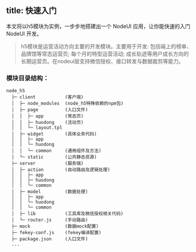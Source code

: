 title: 快速入门 
---

本文将以h5模块为实例，一步步地搭建出一个 NodeUI 应用，让你能快速的入门 NodeUI 开发。

> h5模块是运营活动方向主要的开发模块。主要用于开发: 包括端上的榜单、品牌馆等常态运营页; 每个月的特型运营活动; 成长轨迹等用户成长方向的长期运营页。在nodeui层支持微信授权、接口转发与数据裁剪等能力。

### 模块目录结构：

```
node_h5
  ├─ client           (客户端)
  │  ├─ node_modules  (node_h5特殊依赖的npm包)
  │  ├─ page          (入口文件)
  │  │  ├─ app        (常态页)
  │  │  ├─ huodong    (活动页)
  │  │  └─ layout.tpl
  │  ├─ widget        (具体业务代码)
  │  │  ├─ app
  │  │  └─ huodong
  │  │  └─ common     (通用组件及方法)
  │  └─ static        (公共静态资源)
  ├─ server           (服务端)
  │  ├─ action        (自动路由及逻辑处理)
  │  │  ├─ app
  │  │  ├─ huodong
  │  │  └─ common
  │  ├─ model         (数据处理)
  │  │  ├─ app
  │  │  └─ huodong
  │  │  └─ common
  │  ├─ lib           (工具库及微信授权相关代码)
  │  └─ router.js     (手动路由)
  ├─ mock             (数据mock配置)
  ├─ fekey-conf.js    (fekey编译配置)
  ├─ package.json     (入口文件)
  ...
```

